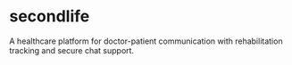 # secondlife
A healthcare platform for doctor-patient communication with rehabilitation tracking and secure chat support.
